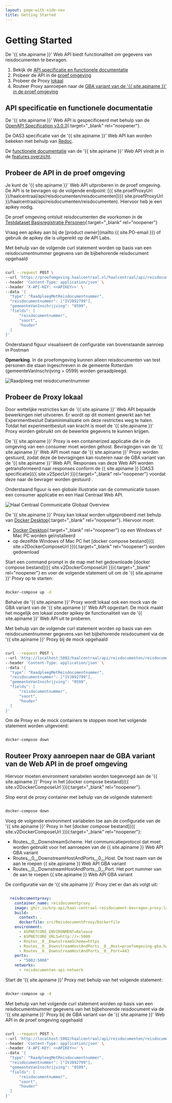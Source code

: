 ```yaml
---
layout: page-with-side-nav
title: Getting Started
---
```

# Getting Started

De '{{ site.apiname }}' Web API biedt functionaliteit om gegevens van reisdocumenten te bevragen.

1. Bekijk de [API specificatie en functionele documentatie](#api-specificatie-en-functionele-documentatie)
2. Probeer de API in de [proef omgeving](#probeer-de-api-in-de-proef-omgeving)
3. Probeer de Proxy [lokaal](#probeer-de-proxy-lokaal)
4. Routeer Proxy aanroepen naar de [GBA variant van de '{{ site.apiname }}' in de proef omgeving](#routeer-proxy-aanroepen-naar-de-gba-variant-van-de-web-api-in-de-proef-omgeving)

## API specificatie en functionele documentatie

De '{{ site.apiname }}' Web API is gespecificeerd met behulp van de [OpenAPI Specification v3.0.3](https://spec.openapis.org/oas/v3.0.3){:target="_blank" rel="noopener"}.

De OAS3 specificatie van de '{{ site.apiname }}' Web API kan worden bekeken met behulp van [Redoc](./redoc).

De [functionele documentatie](./features-overzicht) van de '{{ site.apiname }}' Web API vindt je in de [features overzicht](./features-overzicht).

## Probeer de API in de proef omgeving

Je kunt de '{{ site.apiname }}' Web API uitproberen in de proef omgeving. De API is te bevragen op de volgende endpoint: [{{ site.proefProxyUrl }}/haalcentraal/api/reisdocumenten/reisdocumenten]({{ site.proefProxyUrl }}/haalcentraal/api/reisdocumenten/reisdocumenten). Hiervoor heb je een apikey nodig.

De proef omgeving ontsluit reisdocumenten die voorkomen in de [Testdataset Basisregistratie Personen](https://www.rvig.nl/brp/werken-met-de-basisregistratie-personen-brp/testdataset){:target="_blank" rel="noopener"}

Vraag een apikey aan bij de [product owner](mailto:{{ site.PO-email }}) of gebruik de apikey die is uitgereikt op de API Labs.

Met behulp van de volgende curl statement worden op basis van een reisdocumentnummer gegevens van de bijbehorende reisdocument opgehaald

```sh

curl --request POST \
--url 'https://proefomgeving.haalcentraal.nl/haalcentraal/api/reisdocumenten/reisdocumenten' \
--header 'Content-Type: application/json' \
--header 'X-API-KEY: <<APIKEY>>' \
--data '{
  "type": "RaadpleegMetReisdocumentnummer",
  "reisdocumentnummer": ["IVJ892799"],
  "gemeenteVanInschrijving": "0599",
  "fields": [
      "reisdocumentnummer",
      "soort",
      "houder"
  ]
}'

```

Onderstaand figuur visualiseert de configuratie van bovenstaande aanroep in Postman

**Opmerking**. In de proefomgeving kunnen alleen reisdocumenten van test personen die staan ingeschreven in de gemeente Rotterdam (gemeenteVanInschrijving = 0599) worden geraadpleegd.

![Raadpleeg met reisdocumentnummer](../img/postman-voorbeeld-aanroep.png)

## Probeer de Proxy lokaal

Door wettelijke restricties kan de '{{ site.apiname }}' Web API bepaalde bewerkingen niet uitvoeren. Er wordt op dit moment gewerkt aan het Experimentbesluit Dataminimalisatie om deze restricties weg te halen. Totdat het experimentbesluit van kracht is moet de '{{ site.apiname }}' Proxy worden gebruikt om de bewerkte gegevens te kunnen krijgen.

De '{{ site.apiname }}' Proxy is een containerized applicatie die in de omgeving van een consumer moet worden gehost. Bevragingen van de '{{ site.apiname }}' Web API moet naar de '{{ site.apiname }}' Proxy worden gestuurd, zodat deze de bevragingen kan routeren naar de GBA variant van de '{{ site.apiname }}' Web API. Responses van deze Web API worden getransformeerd naar responses conform de {{ site.apiname }} [OAS3 specificatie]({{ site.v2SpecUrl }}){:target="_blank" rel="noopener"} voordat deze naar de bevrager worden gestuurd .

Onderstaand figuur is een globale illustratie van de communicatie tussen een consumer applicatie en een Haal Centraal Web API.

![Haal Centraal Communicatie Globaal Overview](../img/haal-centraal-communicatie-globaal-overview.png)

De '{{ site.apiname }}' Proxy kan lokaal worden uitgeprobeerd met behulp van [Docker Desktop](https://www.docker.com/products/docker-desktop){:target="_blank" rel="noopener"}. Hiervoor moet:

- [Docker Desktop](https://www.docker.com/products/docker-desktop){:target="_blank" rel="noopener"} op een Windows of Mac PC worden geïnstalleerd
- op dezelfde Windows of Mac PC het [docker compose bestand]({{ site.v2DockerComposeUrl }}){:target="_blank" rel="noopener"} worden gedownload

Start een command prompt in de map met het gedownloade [docker compose bestand]({{ site.v2DockerComposeUrl }}){:target="_blank" rel="noopener"} en voer de volgende statement uit om de '{{ site.apiname }}' Proxy op te starten:

```sh

docker-compose up -d

```

Behalve de '{{ site.apiname }}' Proxy wordt lokaal ook een mock van de GBA variant van de '{{ site.apiname }}' Web API opgestart. De mock maakt het mogelijk om lokaal zonder apikey de functionaliteit van de '{{ site.apiname }}' Web API uit te proberen.

Met behulp van de volgende curl statement worden op basis van een reisdocumentnummer gegevens van het bijbehorende reisdocument via de '{{ site.apiname }}' Proxy bij de mock opgehaald

```sh

curl --request POST \
--url 'http://localhost:5002/haalcentraal/api/reisdocumenten/reisdocumenten' \
--header 'Content-Type: application/json' \
--data '{
  "type": "RaadpleegMetReisdocumentnummer",
  "reisdocumentnummer": ["IVJ892799"],
  "gemeenteVanInschrijving": "0599",
  "fields": [
      "reisdocumentnummer",
      "soort",
      "houder"
  ]
}'

```

Om de Proxy en de mock containers te stoppen moet het volgende statement worden uitgevoerd:

```sh

docker-compose down

```

## Routeer Proxy aanroepen naar de GBA variant van de Web API in de proef omgeving

Hiervoor moeten environment variabelen worden toegevoegd aan de '{{ site.apiname }}' Proxy in het [docker compose bestand]({{ site.v2DockerComposeUrl }}){:target="_blank" rel="noopener"}.

Stop eerst de proxy container met behulp van de volgende statement:

```sh

docker-compose down

```

Voeg de volgende environment variabelen toe aan de configuratie van de '{{ site.apiname }}' Proxy in het [docker compose bestand]({{ site.v2DockerComposeUrl }}){:target="_blank" rel="noopener"}:

- Routes__0__DownstreamScheme. Het communicatieprotocol dat moet worden gebruikt voor het aanroepen van de {{ site.apiname }} Web API GBA variant
- Routes__0__DownstreamHostAndPorts__0__Host. De host naam van de aan te roepen {{ site.apiname }} Web API GBA variant
- Routes__0__DownstreamHostAndPorts__0__Port. Het port nummer van de aan te roepen  {{ site.apiname }} Web API GBA variant

De configuratie van de '{{ site.apiname }}' Proxy ziet er dan als volgt uit:

```yaml

  reisdocumentproxy:
    container_name: reisdocumentproxy
    image: ghcr.io/brp-api/haal-centraal-reisdocument-bevragen-proxy:latest
    build:
      context: .
      dockerfile: src/ReisdocumentProxy/Dockerfile
    environment:
      - ASPNETCORE_ENVIRONMENT=Release
      - ASPNETCORE_URLS=http://+:5000
      - Routes__0__DownstreamScheme=https
      - Routes__0__DownstreamHostAndPorts__0__Host=proefomgeving-gba.haalcentraal.nl
      - Routes__0__DownstreamHostAndPorts__0__Port=443
    ports:
      - "5002:5000"
    networks:
      - reisdocumenten-api-network

```

Start de '{{ site.apiname }}' Proxy met behulp van het volgende statement:

```sh

docker-compose up -d

```

Met behulp van het volgende curl statement worden op basis van een reisdocumentnummer gegevens van het bijbehorende reisdocument via de '{{ site.apiname }}' Proxy bij de GBA variant van de '{{ site.apiname }}' Web API in de proef omgeving opgehaald

```sh

curl --request POST \
--url 'http://localhost:5002/haalcentraal/api/reisdocumenten/reisdocumenten' \
--header 'Content-Type: application/json' \
--header 'X-API-KEY: <<APIKEY>>' \
--data '{
  "type": "RaadpleegMetReisdocumentnummer",
  "reisdocumentnummer": ["IVJ892799"],
  "gemeenteVanInschrijving": "0599",
  "fields": [
      "reisdocumentnummer",
      "soort",
      "houder"
  ]
}'

```
